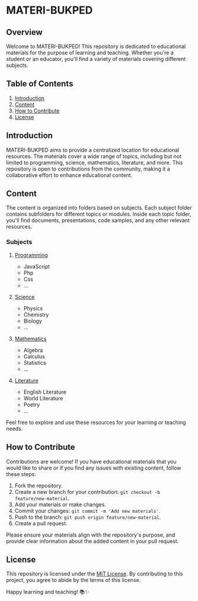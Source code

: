 # MATERI-BUKPED

## Overview

Welcome to MATERI-BUKPED! This repository is dedicated to educational materials for the purpose of learning and teaching. Whether you're a student or an educator, you'll find a variety of materials covering different subjects.

## Table of Contents

1. [Introduction](#introduction)
2. [Content](#content)
3. [How to Contribute](#how-to-contribute)
4. [License](#license)

## Introduction

MATERI-BUKPED aims to provide a centralized location for educational resources. The materials cover a wide range of topics, including but not limited to programming, science, mathematics, literature, and more. This repository is open to contributions from the community, making it a collaborative effort to enhance educational content.

## Content

The content is organized into folders based on subjects. Each subject folder contains subfolders for different topics or modules. Inside each topic folder, you'll find documents, presentations, code samples, and any other relevant resources.

### Subjects

1. [Programming](./programming)
   - JavaScript
   - Php
   - Css
   - ...

2. [Science](./science)
   - Physics
   - Chemistry
   - Biology
   - ...

3. [Mathematics](./mathematics)
   - Algebra
   - Calculus
   - Statistics
   - ...

4. [Literature](./literature)
   - English Literature
   - World Literature
   - Poetry
   - ...

Feel free to explore and use these resources for your learning or teaching needs.

## How to Contribute

Contributions are welcome! If you have educational materials that you would like to share or if you find any issues with existing content, follow these steps:

1. Fork the repository.
2. Create a new branch for your contribution: `git checkout -b feature/new-material`.
3. Add your materials or make changes.
4. Commit your changes: `git commit -m 'Add new materials'`.
5. Push to the branch: `git push origin feature/new-material`.
6. Create a pull request.

Please ensure your materials align with the repository's purpose, and provide clear information about the added content in your pull request.

## License

This repository is licensed under the [MIT License](./LICENSE). By contributing to this project, you agree to abide by the terms of this license.

Happy learning and teaching! 📚✨
